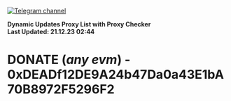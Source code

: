 [![Telegram channel](https://img.shields.io/endpoint?url=https://runkit.io/damiankrawczyk/telegram-badge/branches/master?url=https://t.me/n4z4v0d)](https://t.me/n4z4v0d) 

**Dynamic Updates Proxy List with Proxy Checker**  
**Last Updated: 21.12.23 02:44**

# DONATE (_any evm_) - 0xDEADf12DE9A24b47Da0a43E1bA70B8972F5296F2
